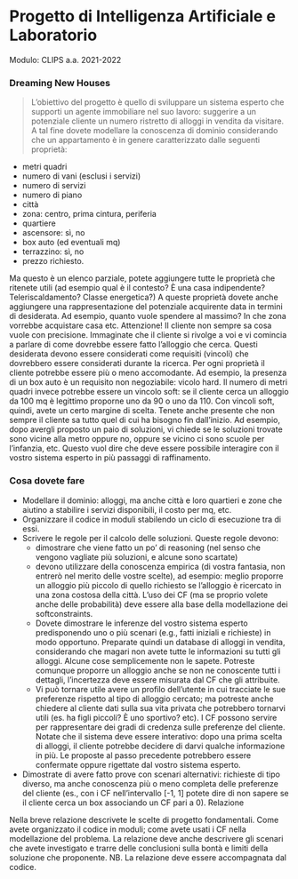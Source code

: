 # Progetto di Intelligenza Artificiale e Laboratorio
Modulo: CLIPS
a.a. 2021-2022

### Dreaming New Houses
> L’obiettivo del progetto è quello di sviluppare un sistema esperto che supporti un agente
immobiliare nel suo lavoro: suggerire a un potenziale cliente un numero ristretto di alloggi in
vendita da visitare. A tal fine dovete modellare la conoscenza di dominio considerando che un
appartamento è in genere caratterizzato dalle seguenti proprietà:

- metri quadri
- numero di vani (esclusi i servizi)
- numero di servizi
- numero di piano
- città
- zona: centro, prima cintura, periferia
- quartiere
- ascensore: sì, no
- box auto (ed eventuali mq)
- terrazzino: sì, no
- prezzo richiesto.

Ma questo è un elenco parziale, potete aggiungere tutte le proprietà che ritenete utili (ad esempio
qual è il contesto? È una casa indipendente? Teleriscaldamento? Classe energetica?)
A queste proprietà dovete anche aggiungere una rappresentazione del potenziale acquirente data in
termini di desiderata. Ad esempio, quanto vuole spendere al massimo? In che zona vorrebbe
acquistare casa etc.
Attenzione! Il cliente non sempre sa cosa vuole con precisione. Immaginate che il cliente si rivolge
a voi e vi comincia a parlare di come dovrebbe essere fatto l’alloggio che cerca. Questi desiderata
devono essere considerati come requisiti (vincoli) che dovrebbero essere considerati durante la
ricerca.
Per ogni proprietà il cliente potrebbe essere più o meno accomodante. Ad esempio, la presenza di un
box auto è un requisito non negoziabile: vicolo hard. Il numero di metri quadri invece potrebbe
essere un vincolo soft: se il cliente cerca un alloggio da 100 mq è legittimo proporne uno da 90 o
uno da 110. Con vincoli soft, quindi, avete un certo margine di scelta.
Tenete anche presente che non sempre il cliente sa tutto quel di cui ha bisogno fin dall’inizio. Ad
esempio, dopo avergli proposto un paio di soluzioni, vi chiede se le soluzioni trovate sono vicine
alla metro oppure no, oppure se vicino ci sono scuole per l’infanzia, etc. Questo vuol dire che deve
essere possibile interagire con il vostro sistema esperto in più passaggi di raffinamento.

### Cosa dovete fare
- Modellare il dominio: alloggi, ma anche città e loro quartieri e zone che aiutino a stabilire i
servizi disponibili, il costo per mq, etc.
- Organizzare il codice in moduli stabilendo un ciclo di esecuzione tra di essi.
- Scrivere le regole per il calcolo delle soluzioni. Queste regole devono:
    - dimostrare che viene fatto un po’ di reasoning (nel senso che vengono vagliate più soluzioni, 
e alcune sono scartate)
    - devono utilizzare della conoscenza empirica (di vostra fantasia, non entrerò nel merito
delle vostre scelte), ad esempio: meglio proporre un alloggio più piccolo di quello
richiesto se l’alloggio è ricercato in una zona costosa della città. L’uso dei CF 
(ma se proprio volete anche delle probabilità) deve essere alla base della 
modellazione dei softconstraints. 
   - Dovete dimostrare le inferenze del vostro sistema esperto predisponendo uno o più scenari 
 (e.g., fatti iniziali e richieste) in modo opportuno. Preparate quindi un database di 
alloggi in vendita, considerando che magari non avete tutte le informazioni su tutti gli alloggi. 
 Alcune cose semplicemente non le sapete. Potreste comunque proporre un alloggio anche se non 
ne conoscente tutti i dettagli, l’incertezza deve essere misurata dal CF che gli attribuite. 
   - Vi può tornare utile avere un profilo dell’utente in cui tracciate le sue preferenze 
rispetto al tipo di alloggio cercato; ma potreste anche chiedere al cliente dati sulla sua vita
privata che potrebbero tornarvi utili (es. ha figli piccoli? È uno sportivo? etc). I CF
possono servire per rappresentare dei gradi di credenza sulle preferenze del cliente.
Notate che il sistema deve essere interativo: dopo una prima scelta di alloggi, il cliente
potrebbe decidere di darvi qualche informazione in più. Le proposte al passo precedente
potrebbero essere confermate oppure rigettate dal vostro sistema esperto.
- Dimostrate di avere fatto prove con scenari alternativi: richieste di tipo diverso, ma anche
conoscenza più o meno completa delle preferenze del cliente (es., con i CF nell’intervallo [-1, 1] 
potete dire di non sapere se il cliente cerca un box associando un CF pari a 0).
Relazione

Nella breve relazione descrivete le scelte di progetto fondamentali. Come avete organizzato il
codice in moduli; come avete usati i CF nella modellazione del problema. La relazione deve anche
descrivere gli scenari che avete investigato e trarre delle conclusioni sulla bontà e limiti della
soluzione che proponente.
NB. La relazione deve essere accompagnata dal codice.